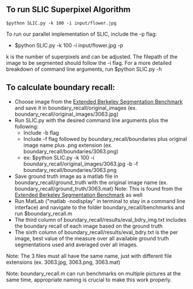 ## To run SLIC Superpixel Algorithm
 
    $python SLIC.py -k 100 -i input/flower.jpg

To run our parallel implementation of SLIC, include the -p flag:
 - $python SLIC.py -k 100 -i input/flower.jpg -p
 
k is the number of superpixels and can be adjusted. The filepath of the image to be segmented should follow the -i flag. For a more detailed breakdown of command line arguments, run $python SLIC.py -h

## To calculate boundary recall:
 - Choose image from the [Extended Berkeley Segmentation Benchmark](https://github.com/davidstutz/extended-berkeley-segmentation-benchmark) and save it in boundary_recall/original_images (ex. boundary_recall/original_images/3063.jpg)
 - Run SLIC.py with the desired command line arguments plus the following:
   - Include -b flag
   - Include -f flag followed by boundary_recall/boundaries plus original image name plus .png extension (ex. boundary_recall/boundaries/3063.png)
   - ex: $python SLIC.py -k 100 -i boundary_recall/original_images/3063.jpg -b -f boundary_recall/boundaries/3063.png
 - Save ground truth image as a matlab file in boundary_recall/ground_truth with the original image name (ex. boundary_recall/ground_truth/3063.mat) Note: This is found from the [Extended Berkeley Segmentation Benchmark](https://github.com/davidstutz/extended-berkeley-segmentation-benchmark) as well
 - Run MatLab ("matlab -nodisplay" in terminal to stay in a command line interface) and navigate to the folder boundary_recall/benchmarks and run $boundary_recall.m
 - The third column of boundary_recall/results/eval_bdry_img.txt includes the boundary recall of each image based on the ground truth
 - The sixth column of boundary_recall/results/eval_bdry.txt is the per image, best value of the measure over all available ground truth segmentations used and averaged over all images. 
 
 Note: The 3 files must all have the same name, just with different file extensions (ex. 3063.jpg, 3063.png, 3063.mat)
 
 Note: boundary_recall.m can run benchmarks on multiple pictures at the same time, appropriate naming is crucial to make this work properly. 
